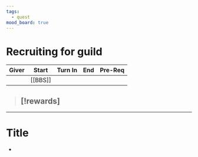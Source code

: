 ```yaml
---
tags:
  - quest
mood_board: true
---
```

# Recruiting for guild

| Giver | Start   | Turn In | End | Pre-Req |
| ----- | ------- | ------- | --- | ------- |
|       | [[BBS]] |         |     |         |
> [!rewards]
> - 

---
# Title

- 
